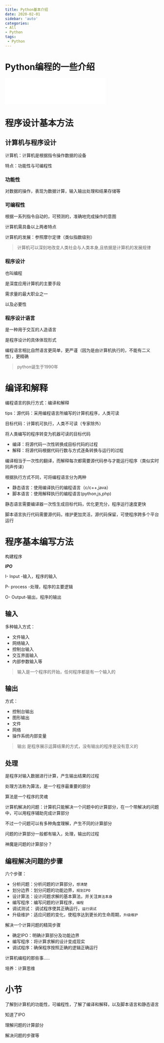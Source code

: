 ```yaml
---
title: Python基本介绍
date: 2020-02-01
sidebar: 'auto'
categories:
- All
- Python
tags:
 - Python
---
```

# Python编程的一些介绍

<iframe frameborder="no" border="0" marginwidth="0" marginheight="0" width=330 height=86 src="//music.163.com/outchain/player?type=2&id=26883027&auto=0&height=66"></iframe>

# 程序设计基本方法

## 计算机与程序设计

计算机：计算机是根据指令操作数据的设备

特点：功能性与可编程性

### 功能性

对数据的操作，表现为数据计算，输入输出处理和结果存储等

### 可编程性

根据一系列指令自动的，可预测的，准确地完成操作的意图

计算机需具备以上两者特点

计算机的发展：参照摩尔定律（类似指数级别）

> 计算机可以深刻地改变人类社会与人类本身,且依据是计算机的发展规律

### 程序设计

也叫编程

是深度应用计算机的主要手段

需求量的最大职业之一

以及必要性

### 程序设计语言

是一种用于交互的人造语言

是程序设计的具体体现形式

编程语言相比自然语言更简单，更严谨（因为是由计算机执行的，不能有二义性），更精确





> python诞生于1990年

# 编译和解释



编程语言的执行方式：编译和解释



tips：源代码：采用编程语言所编写的计算机程序，人类可读

目标代码：计算机可执行，人类不可读（专家除外）

将人类编写的程序转变为机器可读的目标代码

* 编译：将源代码一次性转换成目标代码的过程
* 解释：将源代码根据代码行数与方式逐条转换与运行的过程

编译相当于一次性的翻译，而解释每次都需要源代码参与才能运行程序（类似实时同声传译）

根据执行方式不同，可将编程语言分为两种

* 静态语言：使用编译执行的编程语言（c/c++,java）
* 脚本语言：使用解释执行的编程语言(python,js,php)

静态语言需要编译器一次性生成目标代码，优化更充分，程序运行速度更快

脚本语言执行代码需要源代码，维护更加灵活，源代码保留，可使程序跨多个平台运行

# 程序基本编写方法

构建程序

***IPO***

I- Input -输入，程序的输入

P- process -处理，程序的主要逻辑

O- Output-输出，程序的输出

## 输入

多种输入方式：

* 文件输入
* 网络输入
* 控制台输入
* 交互界面输入
* 内部参数输入等

> 输入是一个程序的开始，任何程序都是有一个输入的

## 输出

方式：

* 控制台输出
* 图形输出
* 文件
* 网络
* 操作系统内部变量

> 输出 是程序展示运算结果的方式，没有输出的程序是没有意义的



## 处理

是程序对输入数据进行计算，产生输出结果的过程

处理方法称为算法，是一个程序最重要的部分

算法是一个程序的灵魂

计算机解决的问题：计算机只能解决一个问题中的计算部分，在一个带解决的问题中，可以用程序辅助完成计算部分

不过一个问题可以有多种角度理解，产生不同的计算部分

问题的计算部分一般都有输入，处理，输出的过程

神魔是问题的计算部分？

## 编程解决问题的步骤

六个步骤：

* 分析问题：分析问题的计算部分，`想清楚`
* 划分边界：划分问题的功能边界，`规划IPO`
* 设计算法：设计问题求解的基本算法，并关注`算法本身`
* 编写程序：编写问题的计算程序，`编程`
* 调试测试： 调试程序使其正确运行，`运行调试`
* 升级维护：适应问题的变化，使程序达到更长的生命周期，`升级维护`

解决一个计算问题的精简步骤

* 确定IPO：明确计算部分及功能边界
* 编写程序：将计算求解的设计变成现实
* 调试程序：确保程序按照正确的逻辑正确运行



计算机编程的那些事.....

培养：计算思维



# 小节

了解到计算机的功能性，可编程性，了解了编译和解释，以及脚本语言和静态语言

知道了IPO

理解问题的计算部分

解决问题的步骤等

